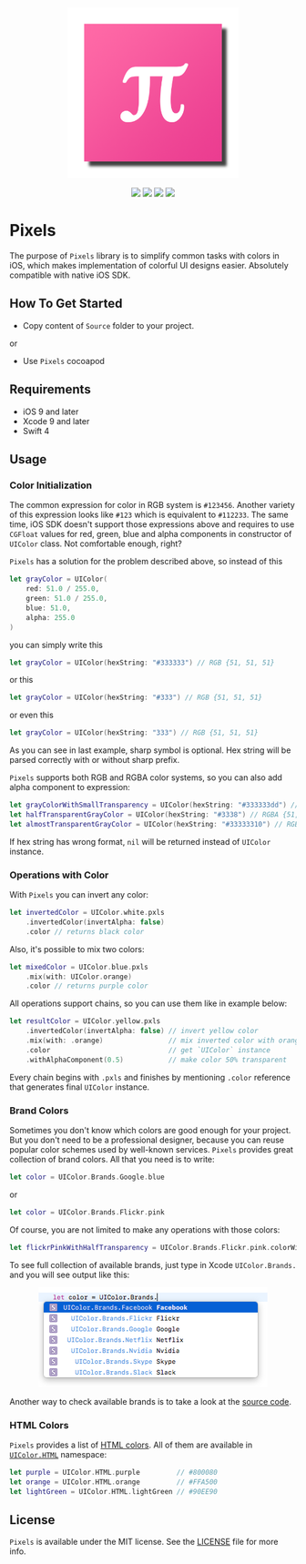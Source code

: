 <p align="center" >
<img src="https://github.com/igormatyushkin014/Pixels/blob/master/Images/logo_2048_2048.png" alt="Pixels" title="Pixels" width="300px" height="300px">
</p>

<p align="center">
<a href="https://swift.org"><img src="https://img.shields.io/badge/Swift-4.0-orange.svg?style=flat"></a>
<a href="https://cocoapods.org"><img src="https://img.shields.io/cocoapods/v/Pixels.svg"></a>
<a href="https://cocoapods.org"><img src="https://img.shields.io/cocoapods/dt/Pixels.svg"></a>
<a href="https://tldrlegal.com/license/mit-license"><img src="https://img.shields.io/badge/License-MIT-blue.svg?style=flat"></a>
</p>

# Pixels

The purpose of `Pixels` library is to simplify common tasks with colors in iOS, which makes implementation of colorful UI designs easier. Absolutely compatible with native iOS SDK.

## How To Get Started

- Copy content of `Source` folder to your project.

or

- Use `Pixels` cocoapod

## Requirements

* iOS 9 and later
* Xcode 9 and later
* Swift 4

## Usage

### Color Initialization

The common expression for color in RGB system is `#123456`. Another variety of this expression looks like `#123` which is equivalent to `#112233`. The same time, iOS SDK doesn't support those expressions above and requires to use `CGFloat` values for red, green, blue and alpha components in constructor of `UIColor` class. Not comfortable enough, right?

`Pixels` has a solution for the problem described above, so instead of this

```swift
let grayColor = UIColor(
    red: 51.0 / 255.0,
    green: 51.0 / 255.0,
    blue: 51.0,
    alpha: 255.0
)
```

you can simply write this

```swift
let grayColor = UIColor(hexString: "#333333") // RGB {51, 51, 51}
```

or this

```swift
let grayColor = UIColor(hexString: "#333") // RGB {51, 51, 51}
```

or even this

```swift
let grayColor = UIColor(hexString: "333") // RGB {51, 51, 51}
```

As you can see in last example, sharp symbol is optional. Hex string will be parsed correctly with or without sharp prefix.

`Pixels` supports both RGB and RGBA color systems, so you can also add alpha component to expression:

```swift
let grayColorWithSmallTransparency = UIColor(hexString: "#333333dd") // RGBA {51, 51, 51, 221}
let halfTransparentGrayColor = UIColor(hexString: "#3338") // RGBA {51, 51, 51, 136}
let almostTransparentGrayColor = UIColor(hexString: "#33333310") // RGBA {51, 51, 51, 16}
```

If hex string has wrong format, `nil` will be returned instead of `UIColor` instance.

### Operations with Color

With `Pixels` you can invert any color:

```swift
let invertedColor = UIColor.white.pxls
    .invertedColor(invertAlpha: false)
    .color // returns black color
```

Also, it's possible to mix two colors:

```swift
let mixedColor = UIColor.blue.pxls
    .mix(with: UIColor.orange)
    .color // returns purple color
```

All operations support chains, so you can use them like in example below:

```swift
let resultColor = UIColor.yellow.pxls
    .invertedColor(invertAlpha: false) // invert yellow color
    .mix(with: .orange)                // mix inverted color with orange
    .color                             // get `UIColor` instance
    .withAlphaComponent(0.5)           // make color 50% transparent
```

Every chain begins with `.pxls` and finishes by mentioning `.color` reference that generates final `UIColor` instance.

### Brand Colors

Sometimes you don't know which colors are good enough for your project. But you don't need to be a professional designer, because you can reuse popular color schemes used by well-known services. `Pixels` provides great collection of brand colors. All that you need is to write:

```swift
let color = UIColor.Brands.Google.blue
```

or 

```swift
let color = UIColor.Brands.Flickr.pink
```

Of course, you are not limited to make any operations with those colors:

```swift
let flickrPinkWithHalfTransparency = UIColor.Brands.Flickr.pink.colorWithAlphaComponent(0.5)
```

To see full collection of available brands, just type in Xcode `UIColor.Brands.` and you will see output like this:

<p align="center" >
<img src="https://github.com/igormatyushkin014/Pixels/blob/master/Images/available_brands.png" alt="Available Brands" title="Available Brands">
</p>

Another way to check available brands is to take a look at the [source code](Source/Extensions/Color/UIColorExtensionBrands.swift).

### HTML Colors

`Pixels` provides a list of [HTML colors](https://www.w3schools.com/colors/colors_names.asp). All of them are available in [`UIColor.HTML`](/Source/Resources/Colors/UIColorExtensionHTMLColors.swift) namespace:

```swift
let purple = UIColor.HTML.purple         // #800080
let orange = UIColor.HTML.orange         // #FFA500
let lightGreen = UIColor.HTML.lightGreen // #90EE90
```

## License

`Pixels` is available under the MIT license. See the [LICENSE](./LICENSE) file for more info.
